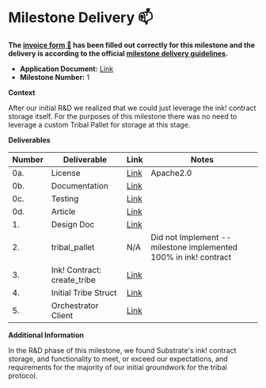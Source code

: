 # Milestone Delivery :mailbox:

**The [invoice form :pencil:](https://docs.google.com/forms/d/e/1FAIpQLSfmNYaoCgrxyhzgoKQ0ynQvnNRoTmgApz9NrMp-hd8mhIiO0A/viewform) has been filled out correctly for this milestone and the delivery is according to the official [milestone delivery guidelines](https://github.com/w3f/Grants-Program/blob/master/docs/milestone-deliverables-guidelines.md).**  

* **Application Document:** [Link](https://github.com/tribal-protocol/W3F-Grants-Program/blob/master/applications/tribal_protocol.md)
* **Milestone Number:** 1

**Context**

After our initial R&D we realized that we could just leverage the ink! contract storage itself. For the purposes of this milestone there was no need to leverage a custom Tribal Pallet for storage at this stage.

**Deliverables**


| Number | Deliverable | Link | Notes |
| ------------- | ------------- | ------------- |------------- |
| 0a. | License |[Link](https://github.com/tribal-protocol/tribal_contract/blob/main/LICENSE) | Apache2.0 |
| 0b. | Documentation |[Link](https://mirror.xyz/0xd7ce012585d013585C158431F08903B771189513/hIAaElI7y4QCXE3YDy8plmBRzKoVPIIqx13l2zXSiJ4)| | 
| 0c.  | Testing |[Link](https://mirror.xyz/0xd7ce012585d013585C158431F08903B771189513/hIAaElI7y4QCXE3YDy8plmBRzKoVPIIqx13l2zXSiJ4)|  
| 0d. | Article |[Link](https://mirror.xyz/0xd7ce012585d013585C158431F08903B771189513/hIAaElI7y4QCXE3YDy8plmBRzKoVPIIqx13l2zXSiJ4)| | 
| 1.  | Design Doc |[Link](https://mirror.xyz/0xd7ce012585d013585C158431F08903B771189513/hIAaElI7y4QCXE3YDy8plmBRzKoVPIIqx13l2zXSiJ4)| | 
| 2.  | tribal_pallet |N/A| Did not Implement -- milestone implemented 100% in ink! contract | 
| 3. | Ink! Contract: create_tribe |[Link](https://github.com/tribal-protocol/tribal_contract)| | 
| 4.  | Initial Tribe Struct |[Link](https://github.com/tribal-protocol/tribal_contract/blob/100d43279165f01ca3654806a816feb05916a650/lib.rs#L18)| | 
| 5.  | Orchestrator Client |[Link](https://github.com/tribal-protocol/substrate-poc-client/blob/main/src/lib/orchestrator.ts)| | 

**Additional Information**

In the R&D phase of this milestone, we found Substrate's ink! contract storage, and functionality to meet, or exceed our expectations, and requirements for the majority of our initial groundwork for the tribal protocol. 